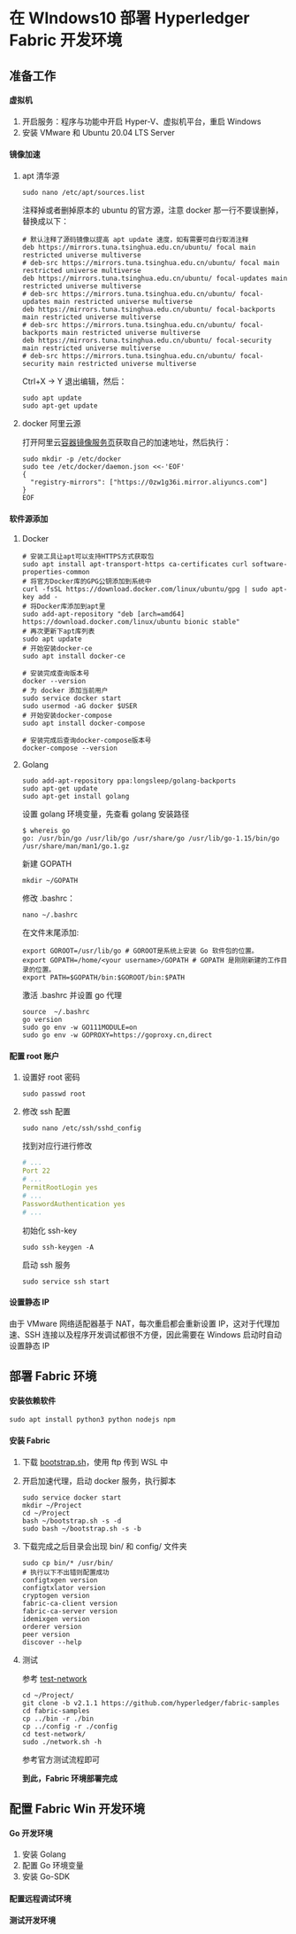 # 在 WIndows10 部署 Hyperledger Fabric 开发环境

## 准备工作


#### 虚拟机

1.  开启服务：程序与功能中开启 Hyper-V、虚拟机平台，重启 Windows
2.  安装 VMware 和 Ubuntu 20.04 LTS Server

#### 镜像加速

1.  apt 清华源

    ```shell
    sudo nano /etc/apt/sources.list
    ```

    注释掉或者删掉原本的 ubuntu 的官方源，注意 docker 那一行不要误删掉，替换成以下：

    ```
    # 默认注释了源码镜像以提高 apt update 速度，如有需要可自行取消注释
    deb https://mirrors.tuna.tsinghua.edu.cn/ubuntu/ focal main restricted universe multiverse
    # deb-src https://mirrors.tuna.tsinghua.edu.cn/ubuntu/ focal main restricted universe multiverse
    deb https://mirrors.tuna.tsinghua.edu.cn/ubuntu/ focal-updates main restricted universe multiverse
    # deb-src https://mirrors.tuna.tsinghua.edu.cn/ubuntu/ focal-updates main restricted universe multiverse
    deb https://mirrors.tuna.tsinghua.edu.cn/ubuntu/ focal-backports main restricted universe multiverse
    # deb-src https://mirrors.tuna.tsinghua.edu.cn/ubuntu/ focal-backports main restricted universe multiverse
    deb https://mirrors.tuna.tsinghua.edu.cn/ubuntu/ focal-security main restricted universe multiverse
    # deb-src https://mirrors.tuna.tsinghua.edu.cn/ubuntu/ focal-security main restricted universe multiverse
    ```

    Ctrl+X -> Y 退出编辑，然后：

    ```shell
    sudo apt update
    sudo apt-get update
    ```

2.  docker 阿里云源

    打开阿里云[容器镜像服务页](https://cn.aliyun.com/product/acr)获取自己的加速地址，然后执行：

    ```shell
    sudo mkdir -p /etc/docker
    sudo tee /etc/docker/daemon.json <<-'EOF'
    {
      "registry-mirrors": ["https://0zw1g36i.mirror.aliyuncs.com"]
    }
    EOF
    ```

#### 软件源添加

1.  Docker

    ```shell
    # 安装工具让apt可以支持HTTPS方式获取包
    sudo apt install apt-transport-https ca-certificates curl software-properties-common
    # 将官方Docker库的GPG公钥添加到系统中
    curl -fsSL https://download.docker.com/linux/ubuntu/gpg | sudo apt-key add -
    # 将Docker库添加到apt里
    sudo add-apt-repository "deb [arch=amd64] https://download.docker.com/linux/ubuntu bionic stable"
    # 再次更新下apt库列表
    sudo apt update
    # 开始安装docker-ce
    sudo apt install docker-ce
    
    # 安装完成查询版本号
    docker --version
    # 为 docker 添加当前用户
    sudo service docker start
    sudo usermod -aG docker $USER
    # 开始安装docker-compose
    sudo apt install docker-compose
    
    # 安装完成后查询docker-compose版本号
    docker-compose --version
    ```

2.  Golang

    ```shell
    sudo add-apt-repository ppa:longsleep/golang-backports
    sudo apt-get update
    sudo apt-get install golang
    
    ```
    
    设置 golang 环境变量，先查看 golang 安装路径
    
    ```shell
    $ whereis go
    go: /usr/bin/go /usr/lib/go /usr/share/go /usr/lib/go-1.15/bin/go /usr/share/man/man1/go.1.gz
    ```
    
    新建 GOPATH
    
    ```shell
    mkdir ~/GOPATH
    ```
    
    修改 .bashrc：
    
    ```shell
    nano ~/.bashrc
    ```
    
    在文件末尾添加:
    
    ```shell
    export GOROOT=/usr/lib/go # GOROOT是系统上安装 Go 软件包的位置。
    export GOPATH=/home/<your username>/GOPATH # GOPATH 是刚刚新建的工作目录的位置。
    export PATH=$GOPATH/bin:$GOROOT/bin:$PATH
    ```
    
    激活 .bashrc 并设置 go 代理
    
    ```shell
    source  ~/.bashrc
    go version
    sudo go env -w GO111MODULE=on
    sudo go env -w GOPROXY=https://goproxy.cn,direct
    ```

#### 配置 root 账户

1.  设置好 root 密码

    ```shell
    sudo passwd root
    ```

2.  修改 ssh 配置

    ```shell
    sudo nano /etc/ssh/sshd_config
    ```

    找到对应行进行修改

    ```yaml
    # ...
    Port 22
    # ...
    PermitRootLogin yes
    # ...
    PasswordAuthentication yes
    # ...
    ```

    初始化 ssh-key

    ```shell
    sudo ssh-keygen -A
    ```

    启动 ssh 服务

    ```shell
    sudo service ssh start
    ```

#### 设置静态 IP

由于 VMware 网络适配器基于 NAT，每次重启都会重新设置 IP，这对于代理加速、SSH 连接以及程序开发调试都很不方便，因此需要在 Windows 启动时自动设置静态 IP

## 部署 Fabric 环境

#### 安装依赖软件

```shell
sudo apt install python3 python nodejs npm
```

#### 安装 Fabric

1.  下载 [bootstrap.sh](https://raw.githubusercontent.com/hyperledger/fabric/master/scripts/bootstrap.sh)，使用 ftp 传到 WSL 中

2.  开启加速代理，启动 docker 服务，执行脚本

    ```shell
    sudo service docker start
    mkdir ~/Project
    cd ~/Project
    bash ~/bootstrap.sh -s -d
    sudo bash ~/bootstrap.sh -s -b
    ```
    
3.  下载完成之后目录会出现 bin/ 和 config/ 文件夹

    ```shell
    sudo cp bin/* /usr/bin/
    # 执行以下不出错则配置成功
    configtxgen version  
    configtxlator version 
    cryptogen version 
    fabric-ca-client version 
    fabric-ca-server version 
    idemixgen version 
    orderer version 
    peer version
    discover --help
    ```
    
4.  测试

    参考 [test-network](https://hyperledger-fabric.readthedocs.io/en/latest/test_network.html)
    
    ```shell
    cd ~/Project/
    git clone -b v2.1.1 https://github.com/hyperledger/fabric-samples
    cd fabric-samples
    cp ../bin -r ./bin
    cp ../config -r ./config
    cd test-network/
    sudo ./network.sh -h
    ```
    
    参考官方测试流程即可
    
    **到此，Fabric 环境部署完成**
## 配置 Fabric Win 开发环境

#### Go 开发环境

1.  安装 Golang
2.  配置 Go 环境变量
3.  安装 Go-SDK

#### 配置远程调试环境

#### 测试开发环境